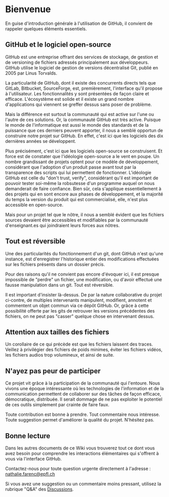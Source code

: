 
# Bienvenue

En guise d'introduction générale à l'utilisation de GitHub, il convient de rappeler quelques éléments essentiels. 

## GitHub et le logiciel open-source

GitHub est une entreprise offrant des services de stockage, de gestion et de versioning de fichiers adressés principalement aux développeurs. GitHub utilise le logiciel de gestion de versions décentralisé Git, publié en 2005 par Linus Torvalds. 

La particularité de GitHub, dont il existe des concurrents directs tels que GitLab, Bitbucket, SourceForge, est, premièrement, l'interface qu'il propose à l'utilisateur. Les fonctionnalités y sont présentées de façon claire et efficace. L'écosystème est solide et il existe un grand nombre d'applications qui viennent se greffer dessus sans poser de problème. 

Mais la différence est surtout la communauté qui est active sur l'une ou l'autre de ces solutions. Or, la communauté GitHub est très active. Puisque le monde de l'informatique est aussi le monde des standards et de la puissance que ces derniers peuvent apporter, il nous a semblé opportun de construire notre projet sur GitHub. En effet, c'est ici que les logiciels des dix dernières années se développent. 

Plus précisément, c'est ici que les logiciels open-source se construisent. Et force est de constater que l'idéologie open-source a le vent en poupe. Un nombre grandissant de projets optent pour ce modèle de développement, considérant que l'adoption d'un produit passe avant tout par la transparence des scripts qui lui permettent de fonctionner. L'idéologie GitHub est celle du "don't trust, verify", considérant qu'il est important de pouvoir tester soi-même la robsutesse d'un programme auquel on nous demanderait de faire confiance. Bien sûr, cela s'applique essentiellement à des projets qui en sont encore aux phases de développement, et la majorité du temps la version du produit qui est commercialisé, elle, n'est plus accessible en open-source. 

Mais pour un projet tel que le nôtre, il nous a semblé évident que les fichiers sources devaient être accessibles et modifiables par la communauté d'enseignant.es qui joindraient leurs forces aux nôtres. 

## Tout est réversible

Une des particularités du fonctionnement d'un git, dont GitHub n'est qu'une instance, est d'enregistrer l'historique entier des modifications effectuées sur les fichiers présents dans un dossier précis. 

Pour des raisons qu'il ne convient pas encore d'évoquer ici, il est presque impossible de "perdre" un fichier, une modification, ou d'avoir effectué une fausse manipulation dans un git. Tout est réversible. 

Il est important d'insister là-dessus. De par la nature collaborative du projet ci-contre, de multiples intervenants manipulent, modifient, annotent et commentent un objet commun via ce dépôt GitHub. Or, grâce à cette possibilité offerte par les gits de retrouver les versions précédentes des fichiers, on ne peut pas "casser" quelque chose en intervenant dessus. 

## Attention aux tailles des fichiers

Un corollaire de ce qui précède est que les fichiers laissent des traces. Veillez à privilégier des fichiers de poids minimes, éviter les fichiers vidéos, les fichiers audios trop volumineux, et ainsi de suite. 

## N'ayez pas peur de participer

Ce projet vit grâce à la participation de la communauté qui l'entoure. Nous vivons une époque intéressante où les technologies de l'information et de la communication permettent de collaborer sur des tâches de façon efficace, démocratique, distribuée. Il serait dommage de ne pas exploiter le potentiel de ces outils simplement par crainte de faire faux. 

Toute contribution est bonne à prendre. Tout commentaire nous intéresse. Toute suggestion permet d'améliorer la qualité du projet. N'hésitez pas. 

## Bonne lecture

Dans les autres documents de ce Wiki vous trouverez tout ce dont vous avez besoin pour comprendre les interactions élémentaires qui s'offrent à vous via l'interface GitHub. 

Contactez-nous pour toute question urgente directement à l'adresse : nathalie.farenc@epfl.ch

Si vous avez une suggestion ou un commentaire moins pressant, utilisez la rubrique "Q&A" des [Discussions](https://github.com/edunumsec2/book/discussions/categories/q-a). 
